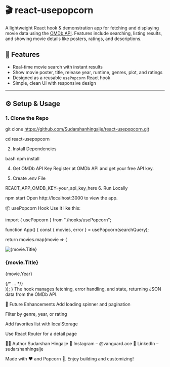 # 🎬 react-usepopcorn

A lightweight React hook & demonstration app for fetching and displaying movie data using the [OMDb API](http://www.omdbapi.com/). Features include searching, listing results, and showing movie details like posters, ratings, and descriptions.

## 🚀 Features

- Real-time movie search with instant results  
- Show movie poster, title, release year, runtime, genres, plot, and ratings  
- Designed as a reusable `usePopcorn` React hook  
- Simple, clean UI with responsive design  

---

## ⚙️ Setup & Usage

### 1. Clone the Repo


git clone https://github.com/Sudarshanhingalje/react-usepopcorn.git

cd react-usepopcorn

2. Install Dependencies
   
bash
npm install

4. Get OMDb API Key
Register at OMDb API and get your free API key.

5. Create .env File

REACT_APP_OMDB_KEY=your_api_key_here
6. Run Locally

npm start
Open http://localhost:3000 to view the app.

📦 usePopcorn Hook
Use it like this:


import { usePopcorn } from "./hooks/usePopcorn";

function App() {
  const { movies, error } = usePopcorn(searchQuery);

  return movies.map(movie => (
    <div key={movie.imdbID}>
      <img src={movie.Poster} alt={movie.Title} />
      <h3>{movie.Title}</h3>
      <p>{movie.Year}</p>
      {/* ... */}
    </div>
  ));
}
The hook manages fetching, error handling, and state, returning JSON data from the OMDb API.


🔧 Future Enhancements
Add loading spinner and pagination

Filter by genre, year, or rating

Add favorites list with localStorage

Use React Router for a detail page

🙋‍♂️ Author
Sudarshan Hingalje
📱 Instagram – @vanguard.ace
🔗 LinkedIn – sudarshanhingalje

Made with ❤️ and Popcorn 🍿.
Enjoy building and customizing!
